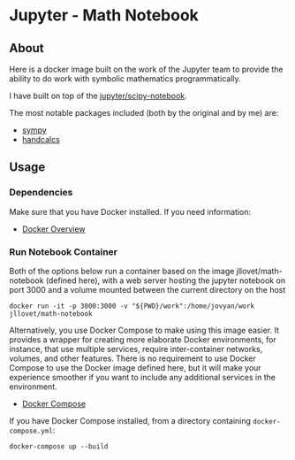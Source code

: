 # Jupyter - Math Notebook

## About
Here is a docker image built on the work of the Jupyter team to provide the ability to do work with symbolic mathematics programmatically.

I have built on top of the [jupyter/scipy-notebook](https://jupyter-docker-stacks.readthedocs.io/en/latest/using/selecting.html#jupyter-scipy-notebook).

The most notable packages included (both by the original and by me) are:

- [sympy](https://github.com/sympy/sympy)
- [handcalcs](https://github.com/connorferster/handcalcs)

## Usage

### Dependencies
Make sure that you have Docker installed. If you need information:

- [Docker Overview](https://docs.docker.com/get-started/overview/)

### Run Notebook Container

Both of the options below run a container based on the image jllovet/math-notebook (defined here), with a web server hosting the jupyter notebook on port 3000 and a volume mounted between the current directory on the host 

```SHELL
docker run -it -p 3000:3000 -v "${PWD}/work":/home/jovyan/work jllovet/math-notebook
```

Alternatively, you use Docker Compose to make using this image easier. It provides a wrapper for creating more elaborate Docker environments, for instance, that use multiple services, require inter-container networks, volumes, and other features. There is no requirement to use Docker Compose to use the Docker image defined here, but it will make your experience smoother if you want to include any additional services in the environment.

- [Docker Compose](https://docs.docker.com/compose/)

If you have Docker Compose installed, from a directory containing `docker-compose.yml`:

```SHELL
docker-compose up --build
```

